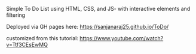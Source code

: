 Simple To Do List using HTML, CSS, and JS- with interactive elements and filtering

Deployed via GH pages here: https://sanjanaraj25.github.io/ToDo/

customized from this tutorial: https://www.youtube.com/watch?v=Ttf3CEsEwMQ
